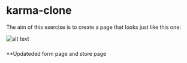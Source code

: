 # karma-clone

The aim of this exercise is to create a page that looks just like this one: 


![alt text](./Karma%20-%20desktop%20extended.png "Karma desktop extended design")


### 

**Updateded form page and store page

